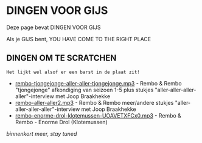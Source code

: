 # DINGEN VOOR GIJS

Deze page bevat DINGEN VOOR GIJS

Als je GIJS bent, YOU HAVE COME TO THE RIGHT PLACE

## DINGEN OM TE SCRATCHEN

    Het lijkt wel alsof er een barst in de plaat zit!

* [rembo-tjongejonge-aller-aller-tjongejonge.mp3](audio/rembo-tjongejonge-aller-aller-tjongejonge.mp3) - Rembo & Rembo "tjongejonge" afkondiging van seizoen 1-5 plus stukjes "aller-aller-aller-aller"-interview met Joop Braakhekke
* [rembo-aller-aller2.mp3](audio/rembo-aller-aller2.mp3) - Rembo & Rembo meer/andere stukjes "aller-aller-aller-aller"-interview met Joop Braakhekke
* [rembo-enorme-drol-klotemussen-UOAVETXFCx0.mp3](audio/rembo-enorme-drol-klotemussen-UOAVETXFCx0.mp3) - Rembo & Rembo - Enorme Drol (Klotemussen)

*binnenkort meer, stay tuned*

